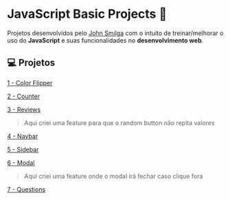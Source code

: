 # JavaScript Basic Projects :robot:


Projetos desenvolvidos pelo [John Smilga](https://github.com/john-smilga) com o intuíto de treinar/melhorar o uso do **JavaScript** e suas funcionalidades no **desenvolvimento web**.  




## :computer: Projetos 

[1 - Color Flipper](https://rafaelhmp.github.io/javascript-basic-projects/1-color-flipper/)

[2 - Counter](https://rafaelhmp.github.io/javascript-basic-projects/2-counter/)

[3 - Reviews](https://rafaelhmp.github.io/javascript-basic-projects/3-reviews/)
>Aqui criei uma feature para que o random button não repita valores

[4 - Navbar](https://rafaelhmp.github.io/javascript-basic-projects/4-navbar/)

[5 - Sidebar](https://rafaelhmp.github.io/javascript-basic-projects/5-sidebar/)

[6 - Modal](https://rafaelhmp.github.io/javascript-basic-projects/6-modal/)
>Aqui criei uma feature onde o modal irá fechar caso clique fora

[7 - Questions](https://rafaelhmp.github.io/javascript-basic-projects/7-questions/)